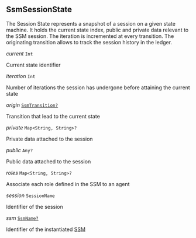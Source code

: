 

## SsmSessionState  


The Session State represents a snapshot of a session on a given state machine. It holds the current state index, public and private data relevant to the SSM session. The iteration is incremented at every transition. The originating transition allows to track the session history in the ledger.

  
<article>

*current* `Int` 

Current state identifier

</article>
<article>

*iteration* `Int` 

Number of iterations the session has undergone before attaining the current state

</article>
<article>

*origin* [`SsmTransition?`](#ssmtransition) 

Transition that lead to the current state

</article>
<article>

*private* `Map<String, String>?` 

Private data attached to the session

</article>
<article>

*public* `Any?` 

Public data attached to the session

</article>
<article>

*roles* `Map<String, String>?` 

Associate each role defined in the SSM to an agent

</article>
<article>

*session* `SessionName` 

Identifier of the session

</article>
<article>

*ssm* [`SsmName?`](#ssmname) 

Identifier of the instantiated [SSM](#signing-state-machine)

</article>


